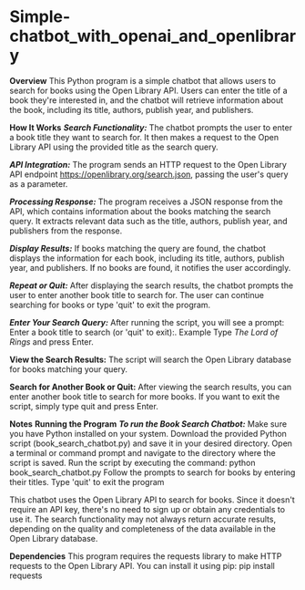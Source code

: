 # Simple-chatbot_with_openai_and_openlibrary

**Overview**
This Python program is a simple chatbot that allows users to search for books using the Open Library API. Users can enter the title of a book they're interested in, and the chatbot will retrieve information about the book, including its title, authors, publish year, and publishers.

**How It Works**
_**Search Functionality:**_ The chatbot prompts the user to enter a book title they want to search for. It then makes a request to the Open Library API using the provided title as the search query.

_**API Integration:**_ The program sends an HTTP request to the Open Library API endpoint https://openlibrary.org/search.json, passing the user's query as a parameter.

_**Processing Response:**_ The program receives a JSON response from the API, which contains information about the books matching the search query. It extracts relevant data such as the title, authors, publish year, and publishers from the response.

_**Display Results:**_ If books matching the query are found, the chatbot displays the information for each book, including its title, authors, publish year, and publishers. If no books are found, it notifies the user accordingly.

_**Repeat or Quit:**_ After displaying the search results, the chatbot prompts the user to enter another book title to search for. The user can continue searching for books or type 'quit' to exit the program.

_**Enter Your Search Query:**_
After running the script, you will see a prompt: Enter a book title to search (or 'quit' to exit):.
Example Type _The Lord of Rings_ and press Enter.

**View the Search Results:**
The script will search the Open Library database for books matching your query.

**Search for Another Book or Quit:**
After viewing the search results, you can enter another book title to search for more books.
If you want to exit the script, simply type quit and press Enter.

**Notes**
**Running the Program**
**_To run the Book Search Chatbot:_**
Make sure you have Python installed on your system.
Download the provided Python script (book_search_chatbot.py) and save it in your desired directory.
Open a terminal or command prompt and navigate to the directory where the script is saved.
Run the script by executing the command: python book_search_chatbot.py
Follow the prompts to search for books by entering their titles. Type 'quit' to exit the program

This chatbot uses the Open Library API to search for books. Since it doesn't require an API key, there's no need to sign up or obtain any credentials to use it.
The search functionality may not always return accurate results, depending on the quality and completeness of the data available in the Open Library database.

**Dependencies**
This program requires the requests library to make HTTP requests to the Open Library API. You can install it using pip:
pip install requests

